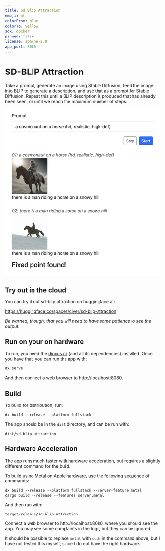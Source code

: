 ```yaml
---
title: Sd Blip Attraction
emoji: 💻
colorFrom: blue
colorTo: yellow
sdk: docker
pinned: false
license: apache-2.0
app_port: 8080
---
```


# SD-BLIP Attraction

Take a prompt, generate an image using Stable Diffusion, feed the image into BLIP to generate a description, and use that as a prompt for Stable Diffusion. Repeat this until a BLIP description is produced that has already been seen, or until we reach the maximum number of steps.

![an image of a run](support/img/run-image.png)

## Try out in the cloud

You can try it out sd-blip attraction on huggingface at:

https://huggingface.co/spaces/ciyer/sd-blip-attraction

_Be warned, though, that you will need to have some patience to see the output._


## Run on your on hardware

To run, you need the [dioxus cli](https://dioxuslabs.com/learn/0.5/getting_started) (and all its dependencies) installed. Once you have that, you can run the app with:

```bash
dx serve
```
And then connect a web browser to http://localhost:8080.

## Build

To build for distribution, run:

```
dx build --release --platform fullstack
```

The app should be in the `dist` directory, and can be run with:

```
dist/sd-blip-attraction
```

## Hardware Acceleration

The app runs much faster with hardware acceleration, but requires a slightly different command for the build.

To build using Metal on Apple hardware, use the following sequence of commands:

```
dx build --release --platform fullstack --server-feature metal
cargo build --release --features server,metal
```

And then run with:

```
target/release/sd-blip-attraction
```

Connect a web browser to http://localhost:8080, where you should see the app. You may see some complaints in the logs, but they can be ignored.

It should be possible to replace `metal` with `cuda` in the command above, but I have not tested this myself, since I do not have the right hardware.
